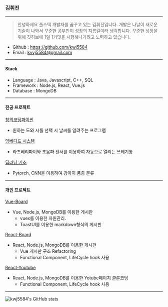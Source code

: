 ### 김휘진
------------------------------
>안녕하세요 풀스택 개발자를 꿈꾸고 있는 김휘진입니다. 
>개발은 나날이 새로운 기술이 나와서 꾸준한 공부만이 성장의 지름길이라 생각합니다. 
>꾸준한 성장을 위해 깃허브에 1일 1커밋을 시행해나가려고 노력하고 있습니다. 
+ Github : https://github.com/kwj5584
+ Email : kvvj5584@gmail.com
---------------------------
#### Stack
+ Language : Java, Javascript, C++, SQL
+ Framework : Node.js, React, Vue.js
+ Database : MongoDB
------------------------
#### 전공 프로젝트

  [창의코딩파이썬](https://github.com/kwj5584/2019_Creative_Coding_Python)
  + 원하는 도와 시를 선택 시 날씨를 알려주는 프로그램

  [임베디드 시스템](https://github.com/kwj5584/2019_Embedded-project)
  + 라즈베리파이와 초음파 센서를 이용하여 자동으로 열리는 쓰레기통

  [딥러닝 기초](https://github.com/kwj5584/2020_Dog_Breed_Classification)
  + Pytorch, CNN을 이용하여 강아지 품종 분류
<hr/>

#### 개인 프로젝트

  [Vue-Board](https://github.com/kwj5584/Vue-board)
  + Vue, Node.js, MongoDB를 이용한 게시판
    + vuex를 이용한 자원관리.
    + ToastUI를 이용한 markdown형식의 게시판

  [React-Board](https://github.com/kwj5584/React-Board)
  + React, Node.js, MongoDB를 이용한 게시판
    + Vue 게시판 구조 Refactoring
    + Functional Component, LifeCycle hook 사용

  [React-Youtube](https://github.com/kwj5584/React-Youtube)
  + React, Node.js, MongoDB를 이용한 Yotube페이지 클론코딩
    + Functional Component, LifeCycle hook 사용
<hr/>

![kwj5584's GitHub stats](https://github-readme-stats.vercel.app/api?username=kwj5584&show_icons=true)
